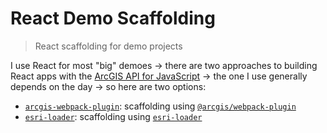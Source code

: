 # React Demo Scaffolding

> React scaffolding for demo projects

I use React for most "big" demoes -> there are two approaches to building React apps with the [ArcGIS API for JavaScript](https://developers.arcgis.com/javascript/) -> the one I use generally depends on the day -> so here are two options:

* [`arcgis-webpack-plugin`](/arcgis-webpack-plugin): scaffolding using [`@arcgis/webpack-plugin`](https://github.com/Esri/arcgis-webpack-plugin)
* [`esri-loader`](/esri-loader): scaffolding using [`esri-loader`](https://github.com/Esri/esri-loader)